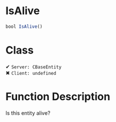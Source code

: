 # IsAlive
```js
bool IsAlive()
```
# Class
✔ `Server: CBaseEntity`  
✖ `Client: undefined`  

# Function Description
Is this entity alive?
